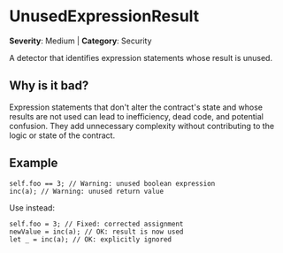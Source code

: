 # UnusedExpressionResult
**Severity**: Medium | **Category**: Security

A detector that identifies expression statements whose result is unused.

## Why is it bad?
Expression statements that don't alter the contract's state and whose results are not used
can lead to inefficiency, dead code, and potential confusion. They add unnecessary complexity
without contributing to the logic or state of the contract.

## Example
```tact
self.foo == 3; // Warning: unused boolean expression
inc(a); // Warning: unused return value
```

Use instead:
```tact
self.foo = 3; // Fixed: corrected assignment
newValue = inc(a); // OK: result is now used
let _ = inc(a); // OK: explicitly ignored
```
